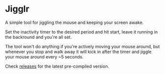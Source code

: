 # Jigglr

A simple tool for jiggling the mouse and keeping your screen awake.

Set the inactivity timer to the desired period and hit start, leave it running in the backround and you're all set.

The tool won't do anything if you're actively moving your mouse around, but whenever you stop and walk away it will kick in after the timer and jiggle your mouse around every ~5 seconds.

Check [releases](https://github.com/DylanRKing/Jigglr/releases/tag/Release) for the latest pre-compiled version.
